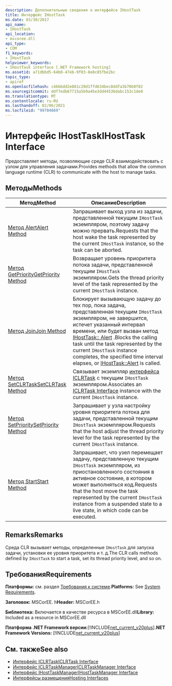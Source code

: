 ```yaml
---
description: Дополнительные сведения о интерфейсе IHostTask
title: Интерфейс IHostTask
ms.date: 03/30/2017
api_name:
- IHostTask
api_location:
- mscoree.dll
api_type:
- COM
f1_keywords:
- IHostTask
helpviewer_keywords:
- IHostTask interface [.NET Framework hosting]
ms.assetid: a71dbbd5-64b8-47eb-9f03-8e8c85fbe2bc
topic_type:
- apiref
ms.openlocfilehash: c46bbdd2e881c20d1ffd634bec8ddfa3b70b0f82
ms.sourcegitcommit: ddf7edb67715a5b9a45e3dd44536dabc153c1de0
ms.translationtype: MT
ms.contentlocale: ru-RU
ms.lasthandoff: 02/06/2021
ms.locfileid: "99784669"
---
```

# <a name="ihosttask-interface"></a><span data-ttu-id="ecd3f-103">Интерфейс IHostTask</span><span class="sxs-lookup"><span data-stu-id="ecd3f-103">IHostTask Interface</span></span>

<span data-ttu-id="ecd3f-104">Предоставляет методы, позволяющие среде CLR взаимодействовать с узлом для управления задачами.</span><span class="sxs-lookup"><span data-stu-id="ecd3f-104">Provides methods that allow the common language runtime (CLR) to communicate with the host to manage tasks.</span></span>  
  
## <a name="methods"></a><span data-ttu-id="ecd3f-105">Методы</span><span class="sxs-lookup"><span data-stu-id="ecd3f-105">Methods</span></span>  
  
|<span data-ttu-id="ecd3f-106">Метод</span><span class="sxs-lookup"><span data-stu-id="ecd3f-106">Method</span></span>|<span data-ttu-id="ecd3f-107">Описание</span><span class="sxs-lookup"><span data-stu-id="ecd3f-107">Description</span></span>|  
|------------|-----------------|  
|[<span data-ttu-id="ecd3f-108">Метод Alert</span><span class="sxs-lookup"><span data-stu-id="ecd3f-108">Alert Method</span></span>](ihosttask-alert-method.md)|<span data-ttu-id="ecd3f-109">Запрашивает выход узла из задачи, представленной текущим `IHostTask` экземпляром, поэтому задачу можно прервать.</span><span class="sxs-lookup"><span data-stu-id="ecd3f-109">Requests that the host wake the task represented by the current `IHostTask` instance, so the task can be aborted.</span></span>|  
|[<span data-ttu-id="ecd3f-110">Метод GetPriority</span><span class="sxs-lookup"><span data-stu-id="ecd3f-110">GetPriority Method</span></span>](ihosttask-getpriority-method.md)|<span data-ttu-id="ecd3f-111">Возвращает уровень приоритета потока задачи, представленной текущим `IHostTask` экземпляром.</span><span class="sxs-lookup"><span data-stu-id="ecd3f-111">Gets the thread priority level of the task represented by the current `IHostTask` instance.</span></span>|  
|[<span data-ttu-id="ecd3f-112">Метод Join</span><span class="sxs-lookup"><span data-stu-id="ecd3f-112">Join Method</span></span>](ihosttask-join-method.md)|<span data-ttu-id="ecd3f-113">Блокирует вызывающую задачу до тех пор, пока задача, представленная текущим `IHostTask` экземпляром, не завершится, истечет указанный интервал времени, или будет вызван метод [IHostTask:: Alert](ihosttask-alert-method.md) .</span><span class="sxs-lookup"><span data-stu-id="ecd3f-113">Blocks the calling task until the task represented by the current `IHostTask` instance completes, the specified time interval elapses, or [IHostTask::Alert](ihosttask-alert-method.md) is called.</span></span>|  
|[<span data-ttu-id="ecd3f-114">Метод SetCLRTask</span><span class="sxs-lookup"><span data-stu-id="ecd3f-114">SetCLRTask Method</span></span>](ihosttask-setclrtask-method.md)|<span data-ttu-id="ecd3f-115">Связывает экземпляр [интерфейса ICLRTask](iclrtask-interface.md) с текущим `IHostTask` экземпляром.</span><span class="sxs-lookup"><span data-stu-id="ecd3f-115">Associates an [ICLRTask Interface](iclrtask-interface.md) instance with the current `IHostTask` instance.</span></span>|  
|[<span data-ttu-id="ecd3f-116">Метод SetPriority</span><span class="sxs-lookup"><span data-stu-id="ecd3f-116">SetPriority Method</span></span>](ihosttask-setpriority-method.md)|<span data-ttu-id="ecd3f-117">Запрашивает у узла настройку уровня приоритета потока для задачи, представленной текущим `IHostTask` экземпляром.</span><span class="sxs-lookup"><span data-stu-id="ecd3f-117">Requests that the host adjust the thread priority level for the task represented by the current `IHostTask` instance.</span></span>|  
|[<span data-ttu-id="ecd3f-118">Метод Start</span><span class="sxs-lookup"><span data-stu-id="ecd3f-118">Start Method</span></span>](ihosttask-start-method.md)|<span data-ttu-id="ecd3f-119">Запрашивает, что узел перемещает задачу, представленную текущим `IHostTask` экземпляром, из приостановленного состояния в активное состояние, в котором может выполняться код.</span><span class="sxs-lookup"><span data-stu-id="ecd3f-119">Requests that the host move the task represented by the current `IHostTask` instance from a suspended state to a live state, in which code can be executed.</span></span>|  
  
## <a name="remarks"></a><span data-ttu-id="ecd3f-120">Remarks</span><span class="sxs-lookup"><span data-stu-id="ecd3f-120">Remarks</span></span>  

 <span data-ttu-id="ecd3f-121">Среда CLR вызывает методы, определенные `IHostTask` для запуска задачи, установки ее уровня приоритета и т. д.</span><span class="sxs-lookup"><span data-stu-id="ecd3f-121">The CLR calls methods defined by `IHostTask` to start a task, set its thread priority level, and so on.</span></span>  
  
## <a name="requirements"></a><span data-ttu-id="ecd3f-122">Требования</span><span class="sxs-lookup"><span data-stu-id="ecd3f-122">Requirements</span></span>  

 <span data-ttu-id="ecd3f-123">**Платформы:** см. раздел [Требования к системе](../../get-started/system-requirements.md).</span><span class="sxs-lookup"><span data-stu-id="ecd3f-123">**Platforms:** See [System Requirements](../../get-started/system-requirements.md).</span></span>  
  
 <span data-ttu-id="ecd3f-124">**Заголовок:** MSCorEE. h</span><span class="sxs-lookup"><span data-stu-id="ecd3f-124">**Header:** MSCorEE.h</span></span>  
  
 <span data-ttu-id="ecd3f-125">**Библиотека:** Включается в качестве ресурса в MSCorEE.dll</span><span class="sxs-lookup"><span data-stu-id="ecd3f-125">**Library:** Included as a resource in MSCorEE.dll</span></span>  
  
 <span data-ttu-id="ecd3f-126">**Платформа .NET Framework версии:**[!INCLUDE[net_current_v20plus](../../../../includes/net-current-v20plus-md.md)]</span><span class="sxs-lookup"><span data-stu-id="ecd3f-126">**.NET Framework Versions:** [!INCLUDE[net_current_v20plus](../../../../includes/net-current-v20plus-md.md)]</span></span>  
  
## <a name="see-also"></a><span data-ttu-id="ecd3f-127">См. также</span><span class="sxs-lookup"><span data-stu-id="ecd3f-127">See also</span></span>

- [<span data-ttu-id="ecd3f-128">Интерфейс ICLRTask</span><span class="sxs-lookup"><span data-stu-id="ecd3f-128">ICLRTask Interface</span></span>](iclrtask-interface.md)
- [<span data-ttu-id="ecd3f-129">Интерфейс ICLRTaskManager</span><span class="sxs-lookup"><span data-stu-id="ecd3f-129">ICLRTaskManager Interface</span></span>](iclrtaskmanager-interface.md)
- [<span data-ttu-id="ecd3f-130">Интерфейс IHostTaskManager</span><span class="sxs-lookup"><span data-stu-id="ecd3f-130">IHostTaskManager Interface</span></span>](ihosttaskmanager-interface.md)
- [<span data-ttu-id="ecd3f-131">Интерфейсы размещения</span><span class="sxs-lookup"><span data-stu-id="ecd3f-131">Hosting Interfaces</span></span>](hosting-interfaces.md)
